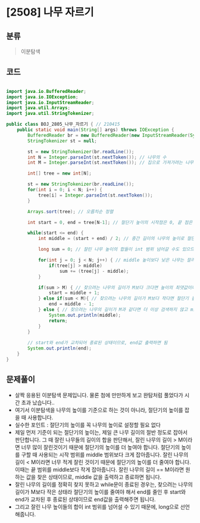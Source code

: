 # [2508] 나무 자르기

## 분류
> 이분탐색

## 코드
```java

import java.io.BufferedReader;
import java.io.IOException;
import java.io.InputStreamReader;
import java.util.Arrays;
import java.util.StringTokenizer;

public class BOJ_2805_나무_자르기 { // 210415
	public static void main(String[] args) throws IOException {
		BufferedReader br = new BufferedReader(new InputStreamReader(System.in));
		StringTokenizer st = null;

		st = new StringTokenizer(br.readLine());
		int N = Integer.parseInt(st.nextToken()); // 나무의 수
		int M = Integer.parseInt(st.nextToken()); // 집으로 가져가려는 나무의 길이

		int[] tree = new int[N];

		st = new StringTokenizer(br.readLine());
		for(int i = 0; i < N; i++) {
			tree[i] = Integer.parseInt(st.nextToken());
		}

		Arrays.sort(tree); // 오름차순 정렬

		int start = 0, end = tree[N-1]; // 절단기 높이의 시작점은 0, 끝 점은 제일 높은 나무 높이

		while(start <= end) {
			int middle = (start + end) / 2; // 중간 길이의 나무의 높이로 절단기를 설정해봄

			long sum = 0; // 잘린 나무 높이의 합들이 int 범위 넘어갈 수도 있으므로 long으로 선언

			for(int j = 0; j < N; j++) { // middle 높이보다 낮은 나무는 잘리지 않으니, middle보다 큰 애부터 계산
				if(tree[j] > middle)
					sum += (tree[j] - middle);
			}

			if(sum > M) { // 찾으려는 나무의 길이가 M보다 크다면 높이의 최댓값이니까  절단기 높이를 높여야 함
				start = middle + 1;
			} else if(sum < M){ // 찾으려는 나무의 길이가 M보다 작다면 절단기 높이를 줄여야 함
				end = middle - 1;
			} else { // 찾으려는 나무의 길이가 M과 같다면 더 이상 검색하지 않고 middle 출력하고 종료
				System.out.println(middle);
				return;
			}
		}
		
		// start와 end가 교차되어 종료된 상태이므로, end값 출력하면 됨
		System.out.println(end);
	}
}

```

## 문제풀이
- 살짝 응용된 이분탐색 문제입니다. 물론 첨에 만만하게 보고 완탐처럼 풀었다가 시간 초과 났습니다..
- 여기서 이분탐색을 나무의 높이를 기준으로 하는 것이 아니라, 절단기의 높이를 잡을 때 사용합니다.
- 실수한 포인트 : 절단기의 높이를 꼭 나무의 높이로 설정할 필요 없다
- 제일 먼저 기준이 되는 절단기의 높이는, 제일 큰 나무 길이의 절반 정도로 잡아서 판단합니다. 그 때 잘린 나무들의 길이의 합을 판단해서, 잘린 나무의 길이 > M이라면 너무 많이 잘린것이기 때문에 절단기의 높이를 더 높여야 합니다. 절단기의 높이를 구할 때 사용되는 시작 범위를 middle 범위보다 크게 잡아줍니다. 잘린 나무의 길이 < M이라면 너무 적게 잘린 것이기 때문에 절단기의 높이를 더 줄여야 합니다. 이때는 끝 범위를 middle보다 작게 잡아줍니다. 잘린 나무의 길이 == M이라면 원하는 값을 찾은 상태이므로, middle 값을 출력하고 종료하면 됩니다.
- 잘린 나무의 길이를 정확히 찾지 못하고 while문이 종료된 경우는, 찾으려는 나무의 길이가 M보다 작은 상태라 절단기의 높이를 줄여야 해서 end를 줄인 후 start와 end가 교차된 후 종료된 상태이므로 end값을 출력해주면 됩니다.
- 그리고 잘린 나무 높이들의 합이 int 범위를 넘어설 수 있기 때문에, long으로 선언해줍니다.